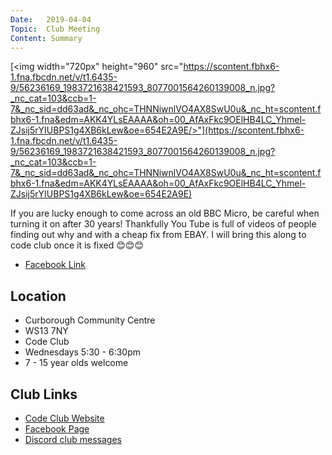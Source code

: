 ```yaml
---
Date:   2019-04-04
Topic:  Club Meeting
Content: Summary
---
```

[<img width="720px" height="960" src="https://scontent.fbhx6-1.fna.fbcdn.net/v/t1.6435-9/56236169_1983721638421593_8077001564260139008_n.jpg?_nc_cat=103&ccb=1-7&_nc_sid=dd63ad&_nc_ohc=THNNiwnlVO4AX8SwU0u&_nc_ht=scontent.fbhx6-1.fna&edm=AKK4YLsEAAAA&oh=00_AfAxFkc9OElHB4LC_Yhmel-ZJsij5rYIUBPS1g4XB6kLew&oe=654E2A9E/>"](https://scontent.fbhx6-1.fna.fbcdn.net/v/t1.6435-9/56236169_1983721638421593_8077001564260139008_n.jpg?_nc_cat=103&ccb=1-7&_nc_sid=dd63ad&_nc_ohc=THNNiwnlVO4AX8SwU0u&_nc_ht=scontent.fbhx6-1.fna&edm=AKK4YLsEAAAA&oh=00_AfAxFkc9OElHB4LC_Yhmel-ZJsij5rYIUBPS1g4XB6kLew&oe=654E2A9E)

If you are lucky enough to come across an old BBC Micro, be careful when turning it on after 30 years! Thankfully You Tube is full of videos of people finding out why and with a cheap fix from EBAY. I will bring this along to code club once it is fixed 😊😊😊

* [Facebook Link](https://www.facebook.com/1481985248595237/posts/1983723435088080/)

## Location

* Curborough Community Centre
* WS13 7NY
* Code Club
* Wednesdays 5:30 - 6:30pm
* 7 - 15 year olds welcome

## Club Links

* [Code Club Website](https://lichfield-code-club.github.io/)
* [Facebook Page](https://www.facebook.com/LichfieldCoders)
* [Discord club messages](https://discord.gg/szz6xGK)
